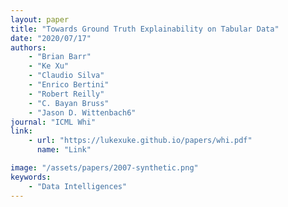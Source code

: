 ```yaml
---
layout: paper
title: "Towards Ground Truth Explainability on Tabular Data"
date: "2020/07/17"
authors: 
    - "Brian Barr"
    - "Ke Xu"
    - "Claudio Silva"
    - "Enrico Bertini"
    - "Robert Reilly"
    - "C. Bayan Bruss"
    - "Jason D. Wittenbach6"
journal: "ICML Whi"
link:
    - url: "https://lukexuke.github.io/papers/whi.pdf"
      name: "Link"

image: "/assets/papers/2007-synthetic.png"
keywords:
    - "Data Intelligences"
---
```


<!-- 
Speech Technology  
Generative AI 
Multimodal AI  
Embodied Intelligence 
AI Safety  
Medical AI 
Data Intelligence-->